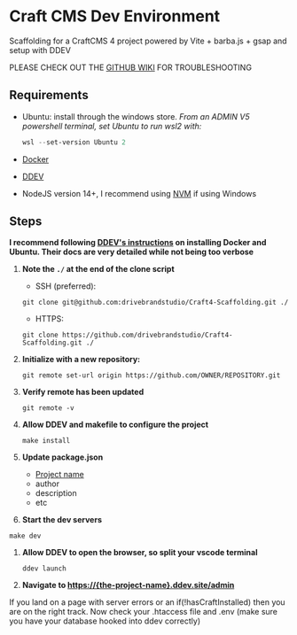 
# Craft CMS Dev Environment  

Scaffolding for a CraftCMS 4 project powered by Vite + barba.js + gsap and setup with DDEV

PLEASE CHECK OUT THE [GITHUB WIKI](https://github.com/drivebrandstudio/Craft4-Scaffolding/wiki/Troubleshooting) FOR TROUBLESHOOTING

## Requirements

- Ubuntu: install through the windows store.
*From an ADMIN V5 powershell terminal, set Ubuntu to run wsl2 with:*  

    ```PowerShell
    wsl --set-version Ubuntu 2
    ```

- [Docker](https://www.docker.com)
- [DDEV](https://ddev.com)
- NodeJS version 14+, I recommend using [NVM](https://github.com/nvm-sh/nvm) if using Windows

## Steps

**I recommend following [DDEV's instructions](https://ddev.readthedocs.io/en/latest/users/install/ddev-installation/#windows
) on installing Docker and Ubuntu. Their docs are very detailed while not being too verbose**

1. **Note the `./` at the end of the clone script**

    - SSH (preferred):

    ```shell
    git clone git@github.com:drivebrandstudio/Craft4-Scaffolding.git ./
    ```

    - HTTPS:

    ```shell
    git clone https://github.com/drivebrandstudio/Craft4-Scaffolding.git ./
    ```  

1. **Initialize with a new repository:**
   ```shell
   git remote set-url origin https://github.com/OWNER/REPOSITORY.git
   ```

1. **Verify remote has been updated**

   ```shell
   git remote -v
   ```

1. **Allow DDEV and makefile to configure the project**
   ```shell
   make install
   ```

2. **Update package.json**

    - [Project name](https://docs.npmjs.com/cli/v9/configuring-npm/package-json#name)
    - author
    - description
    - etc

1. **Start the dev servers**
```shell
make dev
```

1. **Allow DDEV to open the browser, so split your vscode terminal**
   ```shell
   ddev launch
   ```

1. **Navigate to <https://{the-project-name}.ddev.site/admin>**

If you land on a page with server errors or an if(!hasCraftInstalled) then you are on the right track. Now check your .htaccess file and .env (make sure you have your database hooked into ddev correctly)
